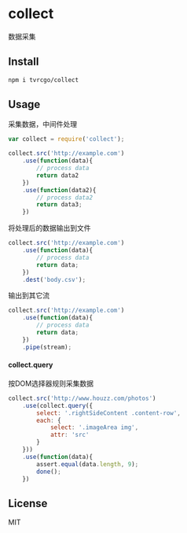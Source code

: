 # collect
数据采集

## Install
```sh
npm i tvrcgo/collect
```

## Usage

采集数据，中间件处理
```js
var collect = require('collect');

collect.src('http://example.com')
    .use(function(data){
        // process data
        return data2
    })
    .use(function(data2){
        // process data2
        return data3;
    })
```

将处理后的数据输出到文件
```js
collect.src('http://example.com')
    .use(function(data){
        // process data
        return data;
    })
    .dest('body.csv');
```

输出到其它流
```js
collect.src('http://example.com')
    .use(function(data){
        // process data
        return data;
    })
    .pipe(stream);
```

#### collect.query
按DOM选择器规则采集数据
```js
collect.src('http://www.houzz.com/photos')
    .use(collect.query({
        select: '.rightSideContent .content-row',
        each: {
            select: '.imageArea img',
            attr: 'src'
        }
    }))
    .use(function(data){
        assert.equal(data.length, 9);
        done();
    })

```

## License
MIT
